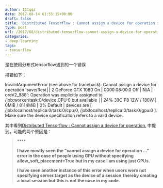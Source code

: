 ```yaml
---
author: 111qqz
date: 2017-08-14 01:55:15+00:00
draft: false
title: 'Distributed Tensorflow : Cannot assign a device for operation save'
type: post
url: /2017/08/distributed-tensorflow-cannot-assign-a-device-for-operation-save/
categories:
- deep-learning
tags:
- tensorflow
---
```


是在使用分布式tensorflow遇到的一个错误

报错如下：

InvalidArgumentError (see above for traceback): Cannot assign a device for operation 'save/Rest│| 2 GeForce GTX 1080 On | 0000:08:00.0 Off | N/A |
oreV2_888': Operation was explicitly assigned to /job:worker/task:0/device:CPU:0 but available │| 24% 39C P8 12W / 180W | 0MiB / 8114MiB | 0% Default |
devices are [ /job:localhost/replica:0/task:0/cpu:0, /job:localhost/replica:0/task:0/gpu:0 ]. Make sure the device specification refers to a valid device.

其中看到[Distributed Tensorflow : Cannot assign a device for operation.](https://github.com/tensorflow/tensorflow/issues/11608) 中提到，可能的两个原因是：



<blockquote>****

**I have mostly seen the "cannot assign a device for operation ..." error in the case of people using GPU without specifying allow_soft_placement=True but in my case I am using just CPUs.**

**I have seen another instance of this error when users were not specifying server.target as the device of a session,thereby creating a local session but this is not the case in my code.**</blockquote>






